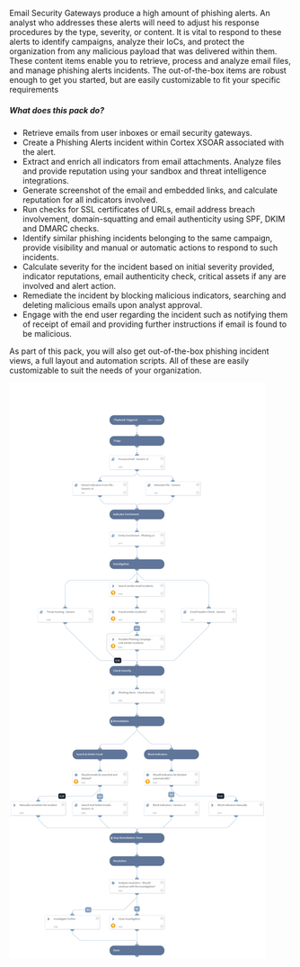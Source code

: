 Email Security Gateways produce a high amount of phishing alerts. An analyst who addresses these alerts will need to adjust his response procedures by the type, severity, or content. It is vital to respond to these alerts to identify campaigns, analyze their IoCs, and protect the organization from any malicious payload that was delivered within them.
These content items enable you to retrieve, process and analyze email files, and manage phishing alerts incidents. The out-of-the-box items are robust enough to get you started, but are easily customizable to fit your specific requirements


##### What does this pack do?
- Retrieve emails from user inboxes or email security gateways.
- Create a Phishing Alerts incident within Cortex XSOAR associated with the alert.
- Extract and enrich all indicators from email attachments. Analyze files and provide reputation using your sandbox and threat intelligence integrations.
- Generate screenshot of the email and embedded links, and calculate reputation for all indicators involved.
- Run checks for SSL certificates of URLs, email address breach involvement, domain-squatting and email authenticity using SPF, DKIM and DMARC checks.
- Identify similar phishing incidents belonging to the same campaign, provide visibility and manual or automatic actions to respond to such incidents.
- Calculate severity for the incident based on initial severity provided, indicator reputations, email authenticity check, critical assets if any are involved and alert action.
- Remediate the incident by blocking malicious indicators, searching and deleting malicious emails upon analyst approval.
- Engage with the end user regarding the incident such as notifying them of receipt of email and providing further instructions if email is found to be malicious.

As part of this pack, you will also get out-of-the-box phishing incident views, a full layout and automation scripts. All of these are easily customizable to suit the needs of your organization.


![Phishing_Investigation_Generic_v2](https://raw.githubusercontent.com/demisto/content/5153dd815b5288877b560e3fdcc3d9ab28cda57e/Packs/PhishingAlerts/doc_files/Phishing_Alerts_Investigation.png)
